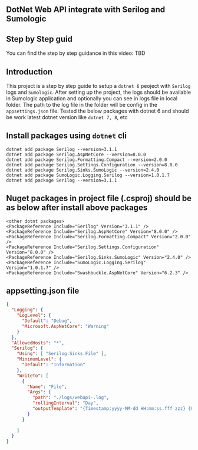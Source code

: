 ## DotNet Web API integrate with Serilog and Sumologic

## Step by Step guid
You can find the step by step guidance in this video: TBD

## Introduction
This project is a step by step guide to setup a `dotnet 6` peoject with `Serilog` logs and `Sumologic`.
After setting up the project, the logs should be available in Sumologic application and optionally you can see in logs file in local folder. The path to the log file in the folder will be config in the `appsettings.json` file.  Tested the below packages with dotnet 6 and should be work latest dotnet version like `dotnet 7, 8`, etc

## Install packages using `dotnet` cli
    dotnet add package Serilog --version=3.1.1
    dotnet add package Serilog.AspNetCore --version=8.0.0
    dotnet add package Serilog.Formatting.Compact --version=2.0.0
    dotnet add package Serilog.Settings.Configuration --version=8.0.0
    dotnet add package Serilog.Sinks.SumoLogic --version=2.4.0
    dotnet add package SumoLogic.Logging.Serilog --version=1.0.1.7
    dotnet add package Serilog --version=3.1.1

## Nuget packages in project file (.csproj) should be as below after install above packages

    <other dotnt packages>
    <PackageReference Include="Serilog" Version="3.1.1" />
    <PackageReference Include="Serilog.AspNetCore" Version="8.0.0" />
    <PackageReference Include="Serilog.Formatting.Compact" Version="2.0.0" />
    <PackageReference Include="Serilog.Settings.Configuration" Version="8.0.0" />
    <PackageReference Include="Serilog.Sinks.SumoLogic" Version="2.4.0" />
    <PackageReference Include="SumoLogic.Logging.Serilog" Version="1.0.1.7" />
    <PackageReference Include="Swashbuckle.AspNetCore" Version="6.2.3" />

## appsetting.json file

``` json
{
  "Logging": {
    "LogLevel": {
      "Default": "Debug",
      "Microsoft.AspNetCore": "Warning"
    }
  },
  "AllowedHosts": "*",
  "Serilog": {
    "Using": [ "Serilog.Sinks.File" ],
    "MinimumLevel": {
      "Default": "Information"
    },
    "WriteTo": [
      {
        "Name": "File",
        "Args": {
          "path": "./logs/webapi-.log",
          "rollingInterval": "Day",
          "outputTemplate": "{Timestamp:yyyy-MM-dd HH:mm:ss.fff zzz} {CorrelationId} {Level:u3} {Username} {Message:lj}{Exception}{NewLine}"
        }
      }
      
    ]
  }
}

```
